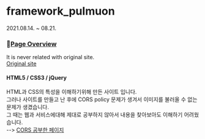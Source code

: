 # framework_pulmuon
2021.08.14. ~ 08.21.  
### 📌[Page Overview](https://sinri0809.github.io/framework_pulmuon/)
It is never related with original site.  
[Original site](https://greenjuice.pulmuone.com/)  
#### HTML5 / CSS3 / jQuery
HTML과 CSS의 특성을 이해하기위해 만든 사이트 입니다.  
그러나 사이트를 만들고 난 후에 CORS policy 문제가 생겨서 이미지를 불러올 수 없는 문제가 생겼습니다.  
그 때는 웹과 서비스에대해 제대로 공부하지 않아서 내용을 찾아보아도 이해하기 어려웠습니다.  
--> [CORS 공부한 페이지](https://wikidocs.net/149245)  
